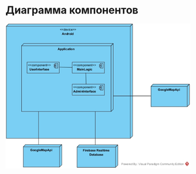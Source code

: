 # Диаграмма компонентов

![Диаграмма компонентов и развёртывания](https://github.com/WadimAndrianov/mobapp/blob/main/Diagrams/images/Component%20Diagram1.png) 
